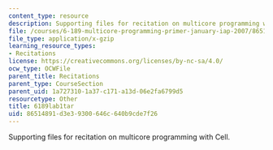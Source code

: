 ```yaml
---
content_type: resource
description: Supporting files for recitation on multicore programming with Cell.
file: /courses/6-189-multicore-programming-primer-january-iap-2007/86514891d3e39300646c640b9cde7f26_6189lab1tar.gz
file_type: application/x-gzip
learning_resource_types:
- Recitations
license: https://creativecommons.org/licenses/by-nc-sa/4.0/
ocw_type: OCWFile
parent_title: Recitations
parent_type: CourseSection
parent_uid: 1a727310-1a37-c171-a13d-06e2fa6799d5
resourcetype: Other
title: 6189lab1tar
uid: 86514891-d3e3-9300-646c-640b9cde7f26
---
```

Supporting files for recitation on multicore programming with Cell.